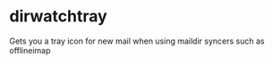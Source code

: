 dirwatchtray
============

Gets you a tray icon for new mail when using maildir syncers such as offlineimap 
